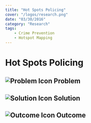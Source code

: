 ```yaml
---
title: "Hot Spots Policing"
cover: "/logos/research.png"
date: "03/30/2016"
category: "Research"
tags:
    - Crime Prevention
    - Hotspot Mapping 
---
```


# Hot Spots Policing

## ![Problem Icon](https://github.com/google/material-design-icons/raw/master/alert/1x_web/ic_error_outline_black_48dp.png "Problem") Problem

## ![Solution Icon](https://github.com/google/material-design-icons/raw/master/action/1x_web/ic_lightbulb_outline_black_48dp.png "Solution") Solution

## ![Outcome Icon](https://github.com/google/material-design-icons/raw/master/action/1x_web/ic_view_list_black_48dp.png "Outcome") Outcome
